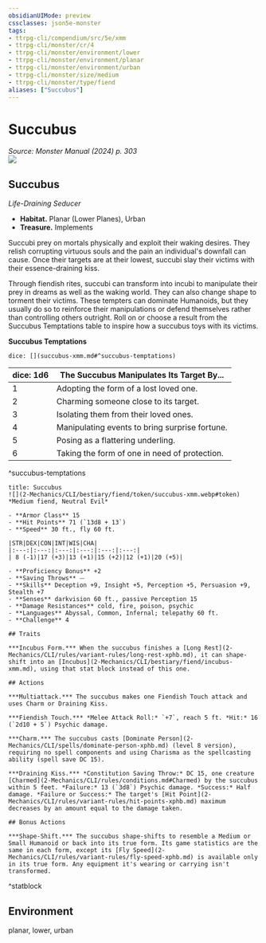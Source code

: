 ```yaml
---
obsidianUIMode: preview
cssclasses: json5e-monster
tags:
- ttrpg-cli/compendium/src/5e/xmm
- ttrpg-cli/monster/cr/4
- ttrpg-cli/monster/environment/lower
- ttrpg-cli/monster/environment/planar
- ttrpg-cli/monster/environment/urban
- ttrpg-cli/monster/size/medium
- ttrpg-cli/monster/type/fiend
aliases: ["Succubus"]
---
```

# Succubus
*Source: Monster Manual (2024) p. 303*  
![](2-Mechanics/CLI/bestiary/fiend/img/succubus.webp#right)

## Succubus

*Life-Draining Seducer*

- **Habitat.** Planar (Lower Planes), Urban  
- **Treasure.** Implements  

Succubi prey on mortals physically and exploit their waking desires. They relish corrupting virtuous souls and the pain an individual's downfall can cause. Once their targets are at their lowest, succubi slay their victims with their essence-draining kiss.

Through fiendish rites, succubi can transform into incubi to manipulate their prey in dreams as well as the waking world. They can also change shape to torment their victims. These tempters can dominate Humanoids, but they usually do so to reinforce their manipulations or defend themselves rather than controlling others outright. Roll on or choose a result from the Succubus Temptations table to inspire how a succubus toys with its victims.

**Succubus Temptations**

`dice: [](succubus-xmm.md#^succubus-temptations)`

| dice: 1d6 | The Succubus Manipulates Its Target By... |
|-----------|-------------------------------------------|
| 1 | Adopting the form of a lost loved one. |
| 2 | Charming someone close to its target. |
| 3 | Isolating them from their loved ones. |
| 4 | Manipulating events to bring surprise fortune. |
| 5 | Posing as a flattering underling. |
| 6 | Taking the form of one in need of protection. |
^succubus-temptations

```ad-statblock
title: Succubus
![](2-Mechanics/CLI/bestiary/fiend/token/succubus-xmm.webp#token)
*Medium fiend, Neutral Evil*

- **Armor Class** 15 
- **Hit Points** 71 (`13d8 + 13`) 
- **Speed** 30 ft., fly 60 ft.

|STR|DEX|CON|INT|WIS|CHA|
|:---:|:---:|:---:|:---:|:---:|:---:|
| 8 (-1)|17 (+3)|13 (+1)|15 (+2)|12 (+1)|20 (+5)|

- **Proficiency Bonus** +2
- **Saving Throws** ⏤
- **Skills** Deception +9, Insight +5, Perception +5, Persuasion +9, Stealth +7
- **Senses** darkvision 60 ft., passive Perception 15
- **Damage Resistances** cold, fire, poison, psychic
- **Languages** Abyssal, Common, Infernal; telepathy 60 ft.
- **Challenge** 4

## Traits

***Incubus Form.*** When the succubus finishes a [Long Rest](2-Mechanics/CLI/rules/variant-rules/long-rest-xphb.md), it can shape-shift into an [Incubus](2-Mechanics/CLI/bestiary/fiend/incubus-xmm.md), using that stat block instead of this one.

## Actions

***Multiattack.*** The succubus makes one Fiendish Touch attack and uses Charm or Draining Kiss.

***Fiendish Touch.*** *Melee Attack Roll:* `+7`, reach 5 ft. *Hit:* 16 (`2d10 + 5`) Psychic damage.

***Charm.*** The succubus casts [Dominate Person](2-Mechanics/CLI/spells/dominate-person-xphb.md) (level 8 version), requiring no spell components and using Charisma as the spellcasting ability (spell save DC 15).

***Draining Kiss.*** *Constitution Saving Throw:* DC 15, one creature [Charmed](2-Mechanics/CLI/rules/conditions.md#Charmed) by the succubus within 5 feet. *Failure:* 13 (`3d8`) Psychic damage. *Success:* Half damage. *Failure or Success:* The target's [Hit Point](2-Mechanics/CLI/rules/variant-rules/hit-points-xphb.md) maximum decreases by an amount equal to the damage taken.

## Bonus Actions

***Shape-Shift.*** The succubus shape-shifts to resemble a Medium or Small Humanoid or back into its true form. Its game statistics are the same in each form, except its [Fly Speed](2-Mechanics/CLI/rules/variant-rules/fly-speed-xphb.md) is available only in its true form. Any equipment it's wearing or carrying isn't transformed.
```
^statblock

## Environment

planar, lower, urban
